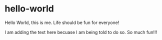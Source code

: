 # hello-world
Hello World, this is me. Life should be fun for everyone!

I am adding the text here becuase I am being told to do so. So much fun!!!
